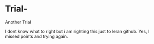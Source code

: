 # Trial-
Another Trial

I dont know what to right but i am righting this just to leran github.
Yes, I missed points and trying again.
